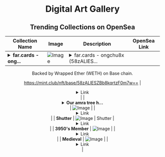 <div align="center">

# Digital Art Gallery

## Trending Collections on OpenSea

| Collection Name                       | Image                                                                                     | Description                       | OpenSea Link                                                                                          |
|---------------------------------------|-------------------------------------------------------------------------------------------|-----------------------------------|--------------------------------------------------------------------------------------------------------|
| **<details><summary>far.cards - ong...</summary>far.cards - ongchu8x</details>** | ![Image](https://i.seadn.io/s/raw/files/a09a38e22bcedc18e12b0cb336cb8b3f.png?w=500&auto=format?w=200&auto=format) | <details><summary>far.cards - ongchu8x (58zALlES...</summary>far.cards - ongchu8x (58zALlESZBb8kqrtzF0m7w==) is a Bonding Curved ERC-1155 token created on mint.club.

Backed by Wrapped Ether (WETH) on Base chain.

https://mint.club/nft/base/58zALlESZBb8kqrtzF0m7w==</details> | <details><summary>Link</summary>[far.cards - ongchu8x](https://opensea.io/collection/far-cards-ongchu8x)</details> |
| **<details><summary>Our amra tree h...</summary>Our amra tree has caught amra</details>** | ![Image](https://i.seadn.io/s/raw/files/e76b7ac0e7d8006f1b962834e466c5db.jpg?w=500&auto=format?w=200&auto=format) |  | <details><summary>Link</summary>[Our amra tree has caught amra](https://opensea.io/collection/our-amra-tree-has-caught-amra)</details> |
| **Shutter** | ![Image](https://i.seadn.io/s/raw/files/ae20f0bbd5eac5983d6e605b73cf923e.jpg?w=500&auto=format?w=200&auto=format) | Shutter | <details><summary>Link</summary>[Shutter](https://opensea.io/collection/shutter-3)</details> |
| **3950's Member** | ![Image](https://i.seadn.io/s/raw/files/34916265a4cbe104c8cbceba492b3f99.png?w=500&auto=format?w=200&auto=format) |  | <details><summary>Link</summary>[3950's Member](https://opensea.io/collection/3950-s-member)</details> |
| **Medieval** | ![Image](https://i.seadn.io/s/raw/files/54b2bab0a0ee45a98366753f8654c09e.jpg?w=500&auto=format?w=200&auto=format) |  | <details><summary>Link</summary>[Medieval](https://opensea.io/collection/medieval-31)</details> |

</div>